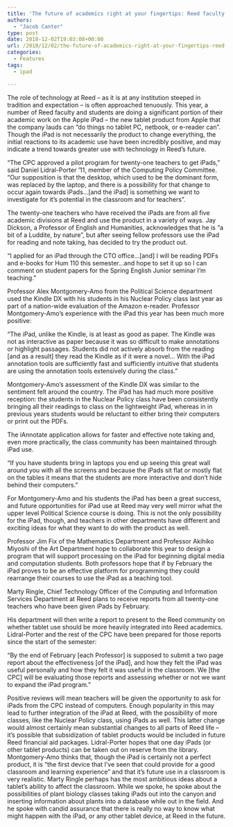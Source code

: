 ```yaml
---
title: 'The future of academics right at your fingertips: Reed faculty test-drive Apple iPads'
authors: 
  - "Jacob Canter"
type: post
date: 2010-12-02T19:03:08+00:00
url: /2010/12/02/the-future-of-academics-right-at-your-fingertips-reed-faculty-test-drive-apple-ipads/
categories:
  - Features
tags:
  - ipad

---
```

The role of technology at Reed – as it is at any institution steeped in tradition and expectation – is often approached tenuously. This year, a number of Reed faculty and students are doing a significant portion of their academic work on the Apple iPad – the new tablet product from Apple that the company lauds can “do things no tablet PC, netbook, or e-reader can”. Though the iPad is not necessarily the product to change everything, the initial reactions to its academic use have been incredibly positive, and may indicate a trend towards greater use with technology in Reed’s future.

“The CPC approved a pilot program for twenty-one teachers to get iPads,” said Daniel Lidral-Porter ’11, member of the Computing Policy Committee. “Our supposition is that the desktop, which used to be the dominant form, was replaced by the laptop, and there is a possibility for that change to occur again towards iPads…[and the iPad] is something we want to investigate for it’s potential in the classroom and for teachers”.

The twenty-one teachers who have received the iPads are from all five academic divisions at Reed and use the product in a variety of ways. Jay Dickson, a Professor of English and Humanities, acknowledges that he is “a bit of a Luddite, by nature”, but after seeing fellow professors use the iPad for reading and note taking, has decided to try the product out.

“I applied for an iPad through the CTO office…[and] I will be reading PDFs and e-books for Hum 110 this semester…and hope to set it up so I can comment on student papers for the Spring English Junior seminar I’m teaching.”

Professor Alex Montgomery-Amo from the Political Science department used the Kindle DX with his students in his Nuclear Policy class last year as part of a nation-wide evaluation of the Amazon e-reader. Professor Montgomery-Amo’s experience with the iPad this year has been much more positive:

“The iPad, unlike the Kindle, is at least as good as paper. The Kindle was not as interactive as paper because it was so difficult to make annotations or highlight passages. Students did not actively absorb from the reading [and as a result] they read the Kindle as if it were a novel… With the iPad annotation tools are sufficiently fast and sufficiently intuitive that students are using the annotation tools extensively during the class.”

Montgomery-Amo’s assessment of the Kindle DX was similar to the sentiment felt around the country. The iPad has had much more positive reception: the students in the Nuclear Policy class have been consistently bringing all their readings to class on the lightweight iPad, whereas in in previous years students would be reluctant to either bring their computers or print out the PDFs.

The iAnnotate application allows for faster and effective note taking and, even more practically, the class community has been maintained through iPad use.

“If you have students bring in laptops you end up seeing this great wall around you with all the screens and because the iPads sit flat or mostly flat on the tables it means that the students are more interactive and don’t hide behind their computers.”

For Montgomery-Amo and his students the iPad has been a great success, and future opportunities for iPad use at Reed may very well mirror what the upper level Political Science course is doing. This is not the only possibility for the iPad, though, and teachers in other departments have different and exciting ideas for what they want to do with the product as well.

Professor Jim Fix of the Mathematics Department and Professor Akihiko Miyoshi of the Art Department hope to collaborate this year to design a program that will support processing on the iPad for beginning digital media and computation students. Both professors hope that if by February the iPad proves to be an effective platform for programming they could rearrange their courses to use the iPad as a teaching tool.

Marty Ringle, Chief Technology Officer of the Computing and Information Services Department at Reed plans to receive reports from all twenty-one teachers who have been given iPads by February.

His department will then write a report to present to the Reed community on whether tablet use should be more heavily integrated into Reed academics. Lidral-Porter and the rest of the CPC have been prepared for those reports since the start of the semester:

“By the end of February [each Professor] is supposed to submit a two page report about the effectiveness [of the iPad], and how they felt the iPad was useful personally and how they felt it was useful in the classroom. We [the CPC] will be evaluating those reports and assessing whether or not we want to expand the iPad program.”

Positive reviews will mean teachers will be given the opportunity to ask for iPads from the CPC instead of computers. Enough popularity in this may lead to further integration of the iPad at Reed, with the possibility of more classes, like the Nuclear Policy class, using iPads as well. This latter change would almost certainly mean substantial changes to all parts of Reed life – it’s possible that subsidization of tablet products would be included in future Reed financial aid packages. Lidral-Porter hopes that one day iPads (or other tablet products) can be taken out on reserve from the library. Montgomery-Amo thinks that, though the iPad is certainly not a perfect product, it is “the first device that I’ve seen that could provide for a good classroom and learning experience” and that it’s future use in a classroom is very realistic. Marty Ringle perhaps has the most ambitious ideas about a tablet’s ability to affect the classroom. While we spoke, he spoke about the possibilities of plant biology classes taking iPads out into the canyon and inserting information about plants into a database while out in the field. And he spoke with candid assurance that there is really no way to know what might happen with the iPad, or any other tablet device, at Reed in the future.